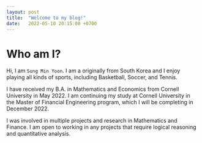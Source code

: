 ```yaml
---
layout: post
title:  "Welcome to my blog!"
date:   2022-05-10 20:15:00 +0700
---
```

# Who am I?
Hi, I am `Sung Min Yoon`. I am a originally from South Korea and I enjoy playing all kinds of sports, including Basketball, Soccer, and Tennis.

I have received my B.A. in Mathematics and Economics from Cornell University in May 2022. I am continuing my study at Cornell University in the Master of Financial Engineering program, which I will be completing in December 2022.

I was involved in multiple projects and research in Mathematics and Finance. I am open to working in any projects that require logical reasoning and quantitative analysis.

